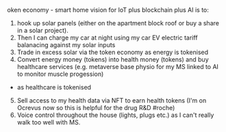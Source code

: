 oken economy -  smart home vision for IoT plus blockchain plus AI is to:

1. hook up solar panels (either on the apartment block roof or buy a share in a solar project).
2. Then I can charge my car at night using my car EV electric tariff balanacing against my solar inputs
3. Trade in excess solar via the token economy as energy is tokenised
4. Convert energy money (tokens) into health money (tokens) and buy healthcare services (e.g. metaverse base physio for my MS linked to AI to monitor muscle progession)
- as healthcare is tokenised
5. Sell access to my health data via NFT to earn health tokens (I'm on Ocrevus now so this is helpful for the drug R&D #roche)
6. Voice control throughout the house (lights, plugs etc.) as I can't really walk too well with MS.
